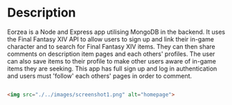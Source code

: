 # Description

Eorzea is a Node and Express app utilising MongoDB in the backend. It uses the Final Fantasy XIV API to allow users to sign up and link their in-game character and to search for Final Fantasy XIV items. They can then share comments on description item pages and each others' profiles. The user can also save items to their profile to make other users aware of in-game items they are seeking. This app has full sign up and log in authentication and users must 'follow' each others' pages in order to comment.

```html

<img src="./../images/screenshot1.png" alt="homepage">

```